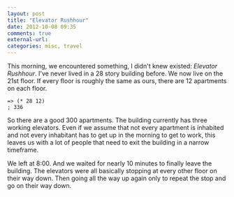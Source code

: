 ```yaml
---
layout: post
title: "Elevator Rushhour"
date: 2012-10-08 09:35
comments: true
external-url: 
categories: misc, travel
---
```


This morning, we encountered something, I didn't knew existed: _Elevator
Rushhour_. I've never lived in a 28 story building before. We now live
on the 21st floor. If every floor is roughly the same as ours, there are 12
apartments on each floor. 

```
=> (* 28 12)
; 336
```

So there are a good 300 apartments. The building currently has three working elevators. 
Even if we assume that not every
apartment is inhabited and not every inhabitant has to get up in
the morning to get to work, this leaves us with a lot of people that
need to exit the building in a narrow timeframe.

We left at 8:00. And we waited for nearly 10 minutes to finally leave the
building. The elevators were all basically stopping at every other floor
on their way down. Then going all the way up again only to repeat the
stop and go on their way down.
